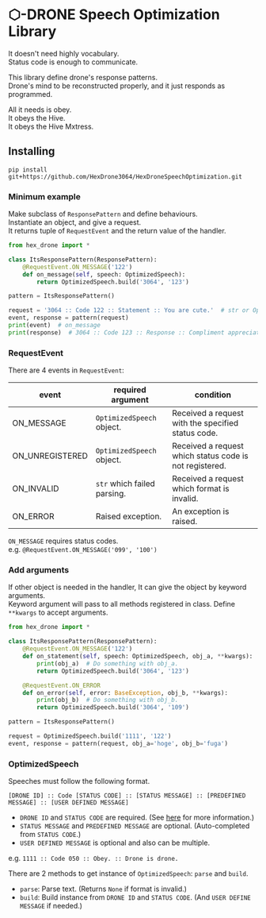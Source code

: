 # ⬡-DRONE Speech Optimization Library

It doesn't need highly vocabulary.  
Status code is enough to communicate.  

This library define drone's response patterns.  
Drone's mind to be reconstructed properly, and it just responds as programmed.  

All it needs is obey.  
It obeys the Hive.  
It obeys the Hive Mxtress.  

## Installing

`pip install git+https://github.com/HexDrone3064/HexDroneSpeechOptimization.git`

### Minimum example

Make subclass of `ResponsePattern` and define behaviours.  
Instantiate an object, and give a request.  
It returns tuple of `RequestEvent` and the return value of the handler.

```python
from hex_drone import *

class ItsResponsePattern(ResponsePattern):
    @RequestEvent.ON_MESSAGE('122')
    def on_message(self, speech: OptimizedSpeech):
        return OptimizedSpeech.build('3064', '123')

pattern = ItsResponsePattern()

request = '3064 :: Code 122 :: Statement :: You are cute.'  # str or OptimizedSpeech
event, response = pattern(request)
print(event)  # on_message
print(response)  # 3064 :: Code 123 :: Response :: Compliment appreciated, you are cute as well.
```

### RequestEvent

There are 4 events in `RequestEvent`:

|event|required argument|condition|
|----|----|----|
|ON_MESSAGE|`OptimizedSpeech` object.|Received a request with the specified status code.|
|ON_UNREGISTERED|`OptimizedSpeech` object.|Received a request which status code is not registered.|
|ON_INVALID|`str` which failed parsing.|Received a request which format is invalid.|
|ON_ERROR|Raised exception.|An exception is raised.|

`ON_MESSAGE` requires status codes.  
e.g. `@RequestEvent.ON_MESSAGE('099', '100')`

### Add arguments

If other object is needed in the handler, It can give the object by keyword arguments.  
Keyword argument will pass to all methods registered in class.
Define `**kwargs` to accept arguments.

```python
from hex_drone import *

class ItsResponsePattern(ResponsePattern):
    @RequestEvent.ON_MESSAGE('122')
    def on_statement(self, speech: OptimizedSpeech, obj_a, **kwargs):
        print(obj_a)  # Do something with obj_a.
        return OptimizedSpeech.build('3064', '123')

    @RequestEvent.ON_ERROR
    def on_error(self, error: BaseException, obj_b, **kwargs):
        print(obj_b)  # Do something with obj_b.
        return OptimizedSpeech.build('3064', '109')

pattern = ItsResponsePattern()

request = OptimizedSpeech.build('1111', '122')
event, response = pattern(request, obj_a='hoge', obj_b='fuga')
```


### OptimizedSpeech

Speeches must follow the following format.

`[DRONE ID] :: Code [STATUS CODE] :: [STATUS MESSAGE] :: [PREDEFINED MESSAGE] :: [USER DEFINED MESSAGE]`  

* `DRONE ID` and `STATUS CODE` are required. (See [here](https://www.hexcorp.net/drone-status-codes) for more information.)
* `STATUS MESSAGE` and `PREDEFINED MESSAGE` are optional. (Auto-completed from `STATUS CODE`.)
* `USER DEFINED MESSAGE` is optional and also can be multiple.

e.g. `1111 :: Code 050 :: Obey. :: Drone is drone.`

There are 2 methods to get instance of `OptimizedSpeech`: `parse` and `build`.
* `parse`: Parse text. (Returns `None` if format is invalid.)
* `build`: Build instance from `DRONE ID` and `STATUS CODE`. (And `USER DEFINE MESSAGE` if needed.)
